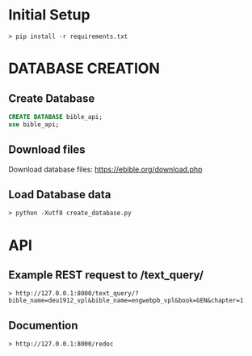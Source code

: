 # Initial Setup
```
> pip install -r requirements.txt
```

# DATABASE CREATION

## Create Database
```sql
CREATE DATABASE bible_api;
use bible_api;
```

## Download files
Download database files: https://ebible.org/download.php

## Load Database data
```
> python -Xutf8 create_database.py
```


# API 
## Example REST request to /text_query/
```
> http://127.0.0.1:8000/text_query/?bible_name=deu1912_vpl&bible_name=engwebpb_vpl&book=GEN&chapter=1
```

## Documention
```
> http://127.0.0.1:8000/redoc
```